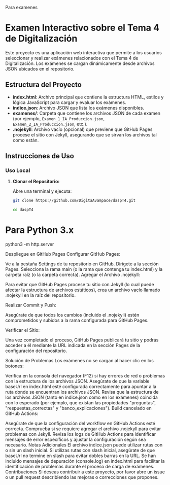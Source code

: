 Para examenes
# Examen Interactivo sobre el Tema 4 de Digitalización

Este proyecto es una aplicación web interactiva que permite a los usuarios seleccionar y realizar exámenes relacionados con el Tema 4 de Digitalización. Los exámenes se cargan dinámicamente desde archivos JSON ubicados en el repositorio.

## Estructura del Proyecto

- **index.html**: Archivo principal que contiene la estructura HTML, estilos y lógica JavaScript para cargar y evaluar los exámenes.
- **indice.json**: Archivo JSON que lista los exámenes disponibles.
- **examenes/**: Carpeta que contiene los archivos JSON de cada examen (por ejemplo, `Examen_1_IA_Produccion.json`, `Examen_2_IA_Produccion.json`, etc.).
- **.nojekyll**: Archivo vacío (opcional) que previene que GitHub Pages procese el sitio con Jekyll, asegurando que se sirvan los archivos tal como están.

## Instrucciones de Uso

### Uso Local

1. **Clonar el Repositorio:**

   Abre una terminal y ejecuta:

   ```bash
   git clone https://github.com/DigitaAvampace/daspT4.git

   cd daspT4
# Para Python 3.x
python3 -m http.server

Despliegue en GitHub Pages
Configurar GitHub Pages:

Ve a la pestaña Settings de tu repositorio en GitHub.
Dirígete a la sección Pages.
Selecciona la rama main (o la rama que contenga tu index.html) y la carpeta raíz (o la carpeta correcta).
Agregar el Archivo .nojekyll:

Para evitar que GitHub Pages procese tu sitio con Jekyll (lo cual puede afectar la estructura de archivos estáticos), crea un archivo vacío llamado .nojekyll en la raíz del repositorio.

Realizar Commit y Push:

Asegúrate de que todos los cambios (incluido el .nojekyll) estén comprometidos y subidos a la rama configurada para GitHub Pages.

Verificar el Sitio:

Una vez completado el proceso, GitHub Pages publicará tu sitio y podrás acceder a él mediante la URL indicada en la sección Pages de la configuración del repositorio.

Solución de Problemas
Los exámenes no se cargan al hacer clic en los botones:

Verifica en la consola del navegador (F12) si hay errores de red o problemas con la estructura de los archivos JSON.
Asegúrate de que la variable baseUrl en index.html esté configurada correctamente para apuntar a la ruta donde se encuentran los archivos JSON.
Revisa que la estructura de los archivos JSON (tanto en indice.json como en los exámenes) coincida con lo esperado (por ejemplo, que existan las propiedades "preguntas", "respuestas_correctas" y "banco_explicaciones").
Build cancelado en GitHub Actions:

Asegúrate de que la configuración del workflow en GitHub Actions esté correcta.
Comprueba si se requiere agregar el archivo .nojekyll para evitar problemas con Jekyll.
Revisa los logs de GitHub Actions para identificar mensajes de error específicos y ajustar la configuración según sea necesario.
Notas Adicionales
El archivo indice.json puede utilizar rutas con o sin un slash inicial. Si utilizas rutas con slash inicial, asegúrate de que baseUrl no termine en slash para evitar dobles barras en la URL.
Se han incluido mensajes de depuración (console.log) en index.html para facilitar la identificación de problemas durante el proceso de carga de exámenes.
Contribuciones
Si deseas contribuir a este proyecto, por favor abre un issue o un pull request describiendo las mejoras o correcciones que propones.
